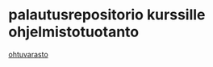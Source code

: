 # palautusrepositorio kurssille ohjelmistotuotanto
[ohtuvarasto](https://github.com/LauraImmonen/ohtuvarasto)
